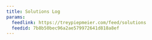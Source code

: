 ```yaml
---
title: Solutions Log
params:
  feedlink: https://treypiepmeier.com/feed/solutions
  feedid: 7b8b50bec96a2ae579972641d818a8ef
---
```

